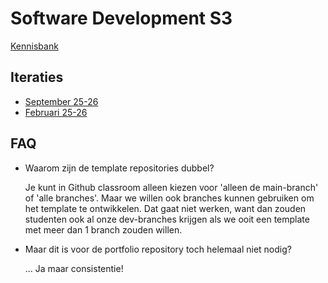 # Software Development S3

[Kennisbank](https://github.com/s3-kennisbank)

## Iteraties

* [September 25-26](https://github.com/HU-SD-S3-Studenten-S2526)
* [Februari 25-26](https://github.com/HU-SD-S3-Studenten-F2526)

## FAQ

* Waarom zijn de template repositories dubbel?

  Je kunt in Github classroom alleen kiezen voor 'alleen de main-branch' of 'alle branches'. Maar we willen ook branches kunnen gebruiken om het template te ontwikkelen. Dat gaat niet werken, want dan zouden studenten ook al onze dev-branches krijgen als we ooit een template met meer dan 1 branch zouden willen.

* Maar dit is voor de portfolio repository toch helemaal niet nodig?

  ... Ja maar consistentie!
